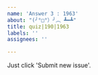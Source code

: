 ```yaml
---
name: 'Answer 3 : 1963'
about: "(╯°□°）╯︵ ┻━┻"
title: quiz|190|1963
labels: ''
assignees: ''

---
```


Just click 'Submit new issue'.
